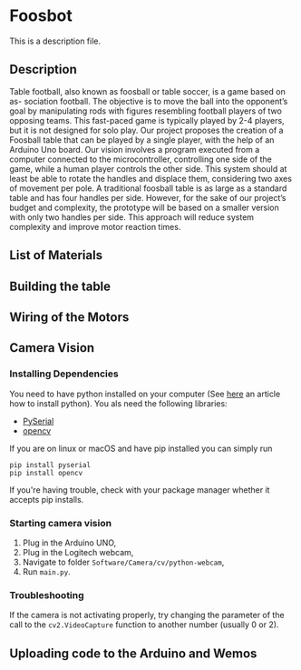 # Foosbot

This is a description file.

## Description

Table football, also known as foosball or table soccer, is a game based on as- sociation football. The objective is to move the ball into the opponent’s goal by manipulating rods with figures resembling football players of two opposing teams. This fast-paced game is typically played by 2-4 players, but it is not designed for solo play.
Our project proposes the creation of a Foosball table that can be played by a single player, with the help of an Arduino Uno board. Our vision involves a program executed from a computer connected to the microcontroller, controlling one side of the game, while a human player controls the other side. This system should at least be able to rotate the handles and displace them, considering two axes of movement per pole.
A traditional foosball table is as large as a standard table and has four handles per side. However, for the sake of our project’s budget and complexity, the prototype will be based on a smaller version with only two handles per side. This approach will reduce system complexity and improve motor reaction times.
## List of Materials

## Building the table

## Wiring of the Motors

## Camera Vision
### Installing Dependencies
You need to have python installed on your computer (See [here](https://realpython.com/installing-python/) an article how to install python).
You als need the following libraries:
- [PySerial](https://pypi.org/project/pyserial/)
- [opencv](https://opencv.org/)

If you are on linux or macOS and have pip installed you can simply run 

```commandline
pip install pyserial
pip install opencv
```
If you're having trouble, check with your package manager whether it accepts pip installs.

### Starting camera vision

1. Plug in the Arduino UNO,
2. Plug in the Logitech webcam,
3. Navigate to folder ` Software/Camera/cv/python-webcam `,
4. Run ` main.py `.

### Troubleshooting

If the camera is not activating properly, try changing the parameter of the
call to the ` cv2.VideoCapture ` function to another number (usually 0 or 2).

## Uploading code to the Arduino and Wemos